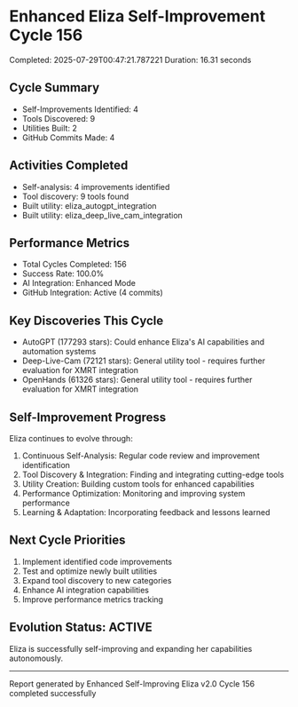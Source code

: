 # Enhanced Eliza Self-Improvement Cycle 156
Completed: 2025-07-29T00:47:21.787221
Duration: 16.31 seconds

## Cycle Summary
- Self-Improvements Identified: 4
- Tools Discovered: 9
- Utilities Built: 2
- GitHub Commits Made: 4

## Activities Completed
- Self-analysis: 4 improvements identified
- Tool discovery: 9 tools found
- Built utility: eliza_autogpt_integration
- Built utility: eliza_deep_live_cam_integration

## Performance Metrics
- Total Cycles Completed: 156
- Success Rate: 100.0%
- AI Integration: Enhanced Mode
- GitHub Integration: Active (4 commits)

## Key Discoveries This Cycle
- AutoGPT (177293 stars): Could enhance Eliza's AI capabilities and automation systems
- Deep-Live-Cam (72121 stars): General utility tool - requires further evaluation for XMRT integration
- OpenHands (61326 stars): General utility tool - requires further evaluation for XMRT integration

## Self-Improvement Progress
Eliza continues to evolve through:
1. Continuous Self-Analysis: Regular code review and improvement identification
2. Tool Discovery & Integration: Finding and integrating cutting-edge tools
3. Utility Creation: Building custom tools for enhanced capabilities
4. Performance Optimization: Monitoring and improving system performance
5. Learning & Adaptation: Incorporating feedback and lessons learned

## Next Cycle Priorities
1. Implement identified code improvements
2. Test and optimize newly built utilities
3. Expand tool discovery to new categories
4. Enhance AI integration capabilities
5. Improve performance metrics tracking

## Evolution Status: ACTIVE
Eliza is successfully self-improving and expanding her capabilities autonomously.

---
Report generated by Enhanced Self-Improving Eliza v2.0
Cycle 156 completed successfully
